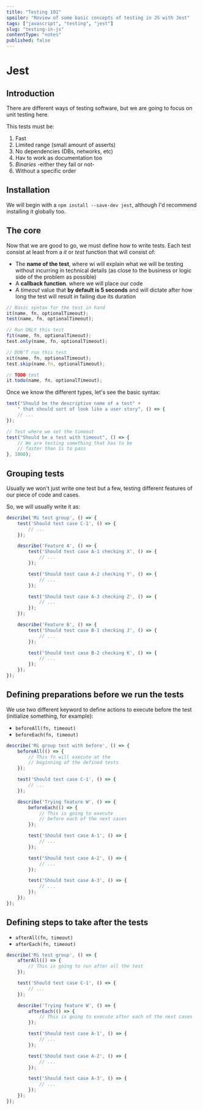 ```yaml
---
title: "Testing 101"   
spoiler: "Review of some basic concepts of testing in JS with Jest"  
tags: ["javascript", "testing", "jest"]
slug: "testing-in-js"
contentType: "notes"
published: false
---
```


# Jest

## Introduction

There are different ways of testing software, but we are going to focus on unit testing here.

This tests must be:

1. Fast
2. Limited range (small amount of asserts)
3. No dependencies (DBs, networks, etc)
4. Hav to work as documentation too
5. _Binaries_ -either they fail or not-
6. Without a specific order

## Installation

We will begin with a `npm install --save-dev jest`, although I'd recommend installing it globally too.

## The core

Now that we are good to go, we must define how to write tests. Each test consist at least from a _it_ or _test_ function
that will consist of:

- The **name of the test**, where wi will explain what we will be testing without incurring in technical details (as
  close to the business or logic side of the problem as possible)
- A **callback function**. where we will place our code
- A _timeout_ value that **by default is 5 seconds** and will dictate after how long the test will result in failing due
  its duration

```javascript
// Basic syntax for the test in hand 
it(name, fn, optionalTimeout);
test(name, fn, optionalTimeout);

// Run ONLY this test
fit(name, fn, optionalTimeout);
test.only(name, fn, optionalTimeout);

// DON'T run this test
xit(name, fn, optionalTimeout);
test.skip(name.fn, optionalTimeout);

// TODO test
it.todo(name, fn, optionalTimeout);
```

Once we know the different types, let's see the basic syntax:

```javascript
test("Should be the descriptive name of a test" +
    " that should sort of look like a user story", () => {
    // ...
});

// Test where we set the timeout
test("Should be a test with timeout", () => {
    // We are testing something that has to be 
    // faster than 1s to pass
}, 1000);
```

## Grouping tests

Usually we won't just write one test but a few, testing different features of our piece of code and cases.

So, we will usually write it as:

```javascript
describe('Mi test group', () => {
    test('Should test case C-1', () => {
        // ...
    });

    describe('Feature A', () => {
        test('Should test case A-1 checking X', () => {
            // ...
        });

        test('Should test case A-2 checking Y', () => {
            // ... 
        });

        test('Should test case A-3 checking Z', () => {
            // ...
        });
    });

    describe('Feature B', () => {
        test('Should test case B-1 checking J', () => {
            // ...
        });

        test('Should test case B-2 checking K', () => {
            // ...
        });
    });
});
```

## Defining preparations before we run the tests

We use two different keyword to define actions to execute before the test (initialize something, for example):

- `beforeAll(fn, timeout)`
- `beforeEach(fn, timeout)`

```javascript
describe('Mi group test with before', () => {
    beforeAll(() => {
        // This fn will execute at the 
        // beginning of the defined tests
    });

    test('Should test case C-1', () => {
        // ...
    });

    describe('Trying feature W', () => {
        beforeEach(() => {
            // This is going to execute
            // before each of the next cases
        });

        test('Should test case A-1', () => {
            // ...
        });

        test('Should test case A-2', () => {
            // ...
        });

        test('Should test case A-3', () => {
            // ...
        });
    });
});
```

## Defining steps to take after the tests

- `afterAll(fn, timeout)`
- `afterEach(fn, timeout)`

```javascript
describe('Mi test group', () => {
    afterAll(() => {
        // This is going to run after all the test
    });

    test('Should test case C-1', () => {
        // ...
    });

    describe('Trying feature W', () => {
        afterEach(() => {
            // This is going to execute after each of the next cases
        });

        test('Should test case A-1', () => {
            // ...
        });

        test('Should test case A-2', () => {
            // ...
        });

        test('Should test case A-3', () => {
            // ...
        });
    });
});
```

